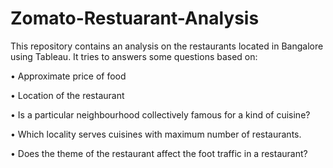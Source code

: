 # Zomato-Restuarant-Analysis

This repository contains an analysis on the restaurants located in Bangalore using Tableau. It tries to answers some questions based on:

•	Approximate price of food

•	Location of the restaurant

•	Is a particular neighbourhood collectively famous for a kind of cuisine?

•	Which locality serves cuisines with maximum number of restaurants.

•	Does the theme of the restaurant affect the foot traffic in a restaurant?
